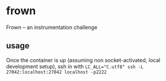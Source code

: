 # frown

Frown – an instrumentation challenge

## usage

Once the container is up (assuming non socket-activated, local development setup), ssh in with `LC_ALL="C.utf8" ssh -L 27042:localhost:27042 localhost -p2222`

